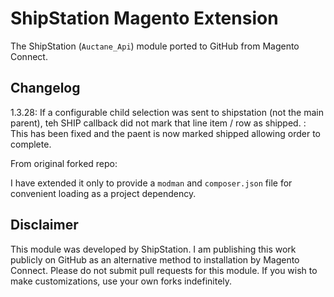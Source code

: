 # ShipStation Magento Extension
The ShipStation (`Auctane_Api`) module ported to GitHub from Magento Connect.

## Changelog

1.3.28: If a configurable child selection was sent to shipstation (not the main parent), teh SHIP callback did not mark that line item / row as shipped.
      : This has been fixed and the paent is now marked shipped allowing order to complete.

From original forked repo:

I have extended it only to provide a `modman` and `composer.json` file for convenient
loading as a project dependency.

## Disclaimer
This module was developed by ShipStation. I am publishing this work publicly on GitHub
as an alternative method to installation by Magento Connect. Please do not submit pull
requests for this module. If you wish to make customizations, use your own forks
indefinitely.

